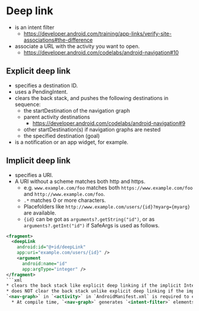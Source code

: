 # Deep link
* is an intent filter
  * https://developer.android.com/training/app-links/verify-site-associations#the-difference
* associate a URL with the activity you want to open.
  * https://developer.android.com/codelabs/android-navigation#10

## Explicit deep link
* specifies a destination ID.
* uses a PendingIntent.
* clears the back stack, and pushes the following destinations in sequence:
  * the startDestination of the navigation graph
  * parent activity destinations
    * https://developer.android.com/codelabs/android-navigation#9
  * other startDestination(s) if navigation graphs are nested
  * the specified destination (goal)
* is a notification or an app widget, for example.

## Implicit deep link
* specifies a URI.
* A URI without a scheme matches both http and https.
  * e.g. `www.example.com/foo` matches both `https://www.example.com/foo` and `http://www.example.com/foo`.
  * `.*` matches 0 or more characters.
  * Placefolders like `http://www.example.com/users/{id}?myarg={myarg}` are available.
  * `{id}` can be got as `arguments?.getString("id")`, or as `arguments?.getInt("id")` if SafeArgs is used as follows.
```xml
<fragment>
  <deepLink
    android:id="@+id/deepLink"
    app:uri="example.com/users/{id}" />
    <argument
      android:name="id"
      app:argType="integer" />
</fragment>
```xml
* clears the back stack like explicit deep linking if the implicit Intent was launched with the Intent.FLAG_ACTIVITY_NEW_TASK flag.
* does NOT clear the back stack unlike explicit deep linking if the implicit Intent was launched WITHOUT the Intent.FLAG_ACTIVITY_NEW_TASK flag.
`<nav-graph>` in `<activity>` in `AndroidManifest.xml` is required to enable implicit deep linking from outside the app.
  * At compile time, `<nav-graph>` generates `<intent-filter>` elements for all the deep links.
